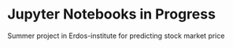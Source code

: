 # Jupyter Notebooks in Progress

Summer project in Erdos-institute for predicting stock market price
